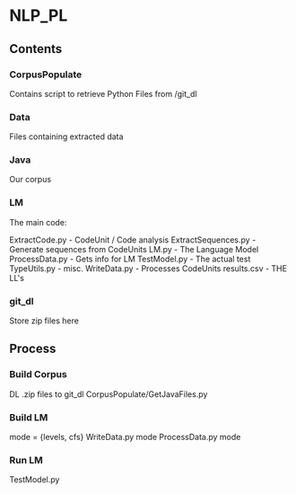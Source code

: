 # NLP_PL

## Contents

### CorpusPopulate
Contains script to retrieve Python Files from /git_dl

### Data
Files containing extracted data

### Java
Our corpus

### LM
The main code:

ExtractCode.py - CodeUnit / Code analysis
ExtractSequences.py - Generate sequences from CodeUnits
LM.py - The Language Model
ProcessData.py - Gets info for LM
TestModel.py - The actual test
TypeUtils.py - misc.
WriteData.py - Processes CodeUnits
results.csv - THE LL's

### git_dl
Store zip files here

## Process

### Build Corpus
DL .zip files to git_dl
CorpusPopulate/GetJavaFiles.py

### Build LM
mode = {levels, cfs}
WriteData.py mode
ProcessData.py mode

### Run LM
TestModel.py
